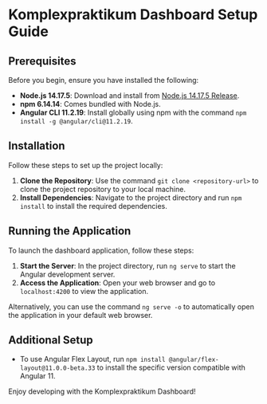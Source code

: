 # Komplexpraktikum Dashboard Setup Guide

## Prerequisites
Before you begin, ensure you have installed the following:
- **Node.js 14.17.5**: Download and install from [Node.js 14.17.5 Release](https://nodejs.org/en/blog/release/v14.17.5).
- **npm 6.14.14**: Comes bundled with Node.js.
- **Angular CLI 11.2.19**: Install globally using npm with the command `npm install -g @angular/cli@11.2.19`.

## Installation
Follow these steps to set up the project locally:

1. **Clone the Repository**: Use the command `git clone <repository-url>` to clone the project repository to your local machine.
2. **Install Dependencies**: Navigate to the project directory and run `npm install` to install the required dependencies.

## Running the Application
To launch the dashboard application, follow these steps:

1. **Start the Server**: In the project directory, run `ng serve` to start the Angular development server.
2. **Access the Application**: Open your web browser and go to `localhost:4200` to view the application.

Alternatively, you can use the command `ng serve -o` to automatically open the application in your default web browser.

## Additional Setup
- To use Angular Flex Layout, run `npm install @angular/flex-layout@11.0.0-beta.33` to install the specific version compatible with Angular 11.

Enjoy developing with the Komplexpraktikum Dashboard!